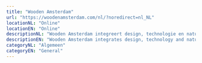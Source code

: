 ```yaml
---
title: "Wooden Amsterdam"
url: "https://woodenamsterdam.com/nl/?noredirect=nl_NL"
locationNL: "Online"
locationEN: "Online"
descriptionNL: "Wooden Amsterdam integreert design, technologie en natuur. Zij bieden innovatieve houten producten die leiden tot en het behouden van een duurzaam milieu. Shop nu je favoriete houten items voor een gereduceerd tarief!"
descriptionEN: "Wooden Amsterdam integrates design, technology and nature. They offer innovative wooden products that lead to a more sustainable and durable environment. Shop your favorite wooden items now for a reduced rate!"
categoryNL: "Algemeen"
categoryEN: "General"
---
```

